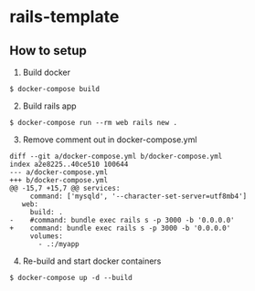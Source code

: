# rails-template

## How to setup

1. Build docker

```
$ docker-compose build
```

2. Build rails app

```
$ docker-compose run --rm web rails new .
```

3. Remove comment out in docker-compose.yml

```
diff --git a/docker-compose.yml b/docker-compose.yml
index a2e8225..40ce510 100644
--- a/docker-compose.yml
+++ b/docker-compose.yml
@@ -15,7 +15,7 @@ services:
     command: ['mysqld', '--character-set-server=utf8mb4']
   web:
     build: .
-    #command: bundle exec rails s -p 3000 -b '0.0.0.0'
+    command: bundle exec rails s -p 3000 -b '0.0.0.0'
     volumes:
       - .:/myapp
```

4. Re-build and start docker containers

```
$ docker-compose up -d --build
```